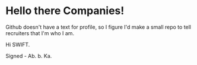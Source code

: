 # Hello there Companies!
Github doesn't have a text for profile, so I figure I'd make a small repo to tell recruiters that I'm who I am.

Hi  SWIFT.

Signed - Ab. b. Ka.

